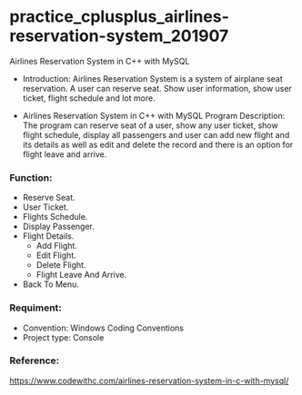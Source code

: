 # practice_cplusplus_airlines-reservation-system_201907
Airlines Reservation System in C++ with MySQL

- Introduction:
  Airlines Reservation System is a system of airplane seat reservation. A user can reserve seat. Show user information, show user ticket, flight schedule and lot more.

- Airlines Reservation System in C++ with MySQL Program Description:
  The program can reserve seat of a user, show any user ticket, show flight schedule, display all passengers and user can add new flight and its details as well as edit and delete the record and there is an option for flight leave and arrive.

### Function:
- Reserve Seat.
- User Ticket.
- Flights Schedule.
- Display Passenger.
- Flight Details.
  - Add Flight.
  - Edit Flight.
  - Delete Flight.
  - Flight Leave And Arrive.
- Back To Menu.

### Requiment:
- Convention: Windows Coding Conventions
- Project type: Console

### Reference:
https://www.codewithc.com/airlines-reservation-system-in-c-with-mysql/
